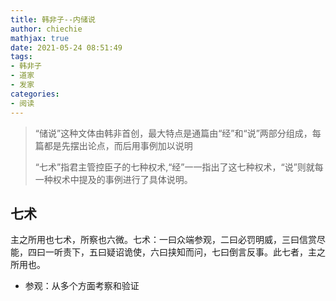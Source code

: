 ```yaml
---
title: 韩非子--内储说
author: chiechie
mathjax: true
date: 2021-05-24 08:51:49
tags: 
- 韩非子
- 道家
- 发家
categories: 
- 阅读
---
```



> “储说”这种文体由韩非首创，最大特点是通篇由“经”和“说”两部分组成，每篇都是先摆出论点，而后用事例加以说明
> 
> “七术”指君主管控臣子的七种权术,“经”一一指出了这七种权术，“说”则就每一种权术中提及的事例进行了具体说明。



## 七术

主之所用也七术，所察也六微。七术：一曰众端参观，二曰必罚明威，三曰信赏尽能，四曰一听责下，五曰疑诏诡使，六曰挟知而问，七曰倒言反事。此七者，主之所用也。

- 参观：从多个方面考察和验证